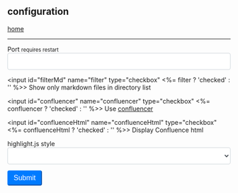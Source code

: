 ## configuration

<style>
button {
  color: #fff;
  background-color: #007bff;
  border-color: #007bff;
  cursor: pointer;
  display: inline-block;
  text-align: center;
  vertical-align: middle;
  user-select: none;
  padding: .375rem .75rem;
  font-size: 1rem;
  border-radius: .25rem;
}
select,
input:not([type=checkbox]) {
  box-sizing: border-box;
  display: block;
  width: 100%;
  height: calc(1.5em + .75rem + 2px);
  padding: .375rem .75rem;
  font-size: 1rem;
  font-weight: 400;
  color: #495057;
  background-color: #fff;
  background-clip: padding-box;
  border: 1px solid #ced4da;
  border-radius: .25rem;
  transition: border-color .15s ease-in-out,box-shadow .15s ease-in-out;
}
</style>

<a href="/">home</a>

----

<form method="post" action="/config">

<label for="port">Port</label> <small>requires restart</small><br>
<input id="port" name="port" type="number" min="1000" max="65535" value="<%= port %>">

<input id="filterMd" name="filter" type="checkbox" <%= filter ? 'checked' : '' %>>
<label for="filterMd">Show only markdown files in directory list</label>
<br>

<input id="confluencer" name="confluencer" type="checkbox" <%= confluencer ? 'checked' : '' %>>
<label for="confluencer">Use <a href="https://npmjs.com/package/confluencer">confluencer</a></label>
<br>

<input id="confluenceHtml" name="confluenceHtml" type="checkbox" <%= confluenceHtml ? 'checked' : '' %>>
<label for="confluenceHtml">Display Confluence html</label>
<br>

<label for="style">highlight.js style</label>
<br>
<select id="styles" name="highlight"><% for (var style of styles) { %><option value="<%- style %>" <%= template.highlight == style ? 'selected' : '' %>><%- style %></option><% } %></select>

<button type="submit">Submit</button>

</form>
